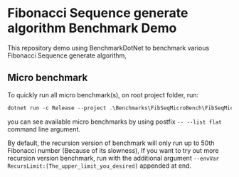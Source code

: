 ﻿# Fibonacci Sequence generate algorithm Benchmark Demo

This repository demo using BenchmarkDotNet to benchmark various Fibonacci Sequence generate algorithm,

## Micro benchmark
  
To quickly run all micro benchmark(s), on root project folder, run:

```powershell
dotnet run -c Release --project .\Benchmarks\FibSeqMicroBench\FibSeqMicroBench.csproj -- --warmupcount 1 --runOncePerIteration --filter '*'
```

you can see available micro benchmarks by using postfix `-- --list flat` command line argument.

By default, the recursion version of benchmark will only run up to 50th Fibonacci number (Because of its slowness), If you want to try out more recursion version benchmark, run with the additional argument `--envVar RecursLimit:[The_upper_limit_you_desired]` appended at end.